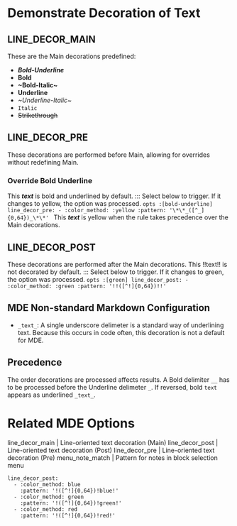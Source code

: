 # Demonstrate Decoration of Text

## LINE_DECOR_MAIN
These are the Main decorations predefined:

- **_Bold-Underline_**
- **Bold**
- **~Bold-Italic~**
- __Underline__
- _~Underline-Italic~_
- `Italic`
- ~~Strikethrough~~

## LINE_DECOR_PRE
These decorations are performed before Main, allowing for overrides without redefining Main.

### Override Bold Underline
This **_text_** is bold and underlined by default.
::: Select below to trigger. If it changes to yellow, the option was processed.
    ```opts :[bold-underline]
    line_decor_pre:
      - :color_method: :yellow
        :pattern: '\*\*_([^_]{0,64})_\*\*'
    ```
This **_text_** is yellow when the rule takes precedence over the Main decorations.

## LINE_DECOR_POST
These decorations are performed after the Main decorations.
This !!text!! is not decorated by default.
::: Select below to trigger. If it changes to green, the option was processed.
    ```opts :[green]
    line_decor_post:
      - :color_method: :green
        :pattern: '!!([^!]{0,64})!!'
    ```

## MDE Non-standard Markdown Configuration
- `_text_`: A single underscore delimeter is a standard way of underlining text. Because this occurs in code often, this decoration is not a default for MDE.

## Precedence
The order decorations are processed affects results.
A Bold delimiter `__` has to be processed before the Underline delimeter `_`. If reversed, bold `text` appears as underlined `_text_`.

# Related MDE Options
line_decor_main  |  Line-oriented text decoration (Main)
line_decor_post  |  Line-oriented text decoration (Post)
line_decor_pre   |  Line-oriented text decoration (Pre)
menu_note_match  |  Pattern for notes in block selection menu

```opts :(document_opts)
line_decor_post:
  - :color_method: blue
    :pattern: '!([^!]{0,64})!blue!'
  - :color_method: green
    :pattern: '!([^!]{0,64})!green!'
  - :color_method: red
    :pattern: '!([^!]{0,64})!red!'
```

